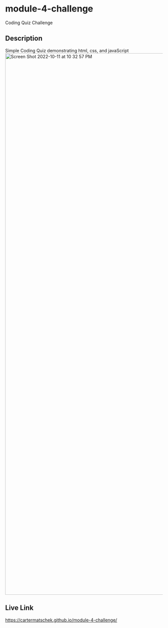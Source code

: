 # module-4-challenge
Coding Quiz Challenge

## Description
Simple Coding Quiz demonstrating html, css, and javaScript
<img width="1726" alt="Screen Shot 2022-10-11 at 10 32 57 PM" src="https://user-images.githubusercontent.com/112192098/195243701-3fca4572-3e25-496a-849c-0c5a62624811.png">

## Live Link
https://cartermatschek.github.io/module-4-challenge/
